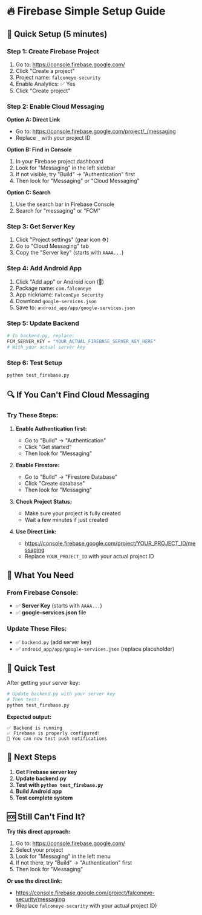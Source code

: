# 🔥 Firebase Simple Setup Guide

## 🚀 **Quick Setup (5 minutes)**

### **Step 1: Create Firebase Project**
1. Go to: https://console.firebase.google.com/
2. Click "Create a project"
3. Project name: `falconeye-security`
4. Enable Analytics: ✅ Yes
5. Click "Create project"

### **Step 2: Enable Cloud Messaging**
**Option A: Direct Link**
- Go to: https://console.firebase.google.com/project/_/messaging
- Replace `_` with your project ID

**Option B: Find in Console**
1. In your Firebase project dashboard
2. Look for "Messaging" in the left sidebar
3. If not visible, try "Build" → "Authentication" first
4. Then look for "Messaging" or "Cloud Messaging"

**Option C: Search**
1. Use the search bar in Firebase Console
2. Search for "messaging" or "FCM"

### **Step 3: Get Server Key**
1. Click "Project settings" (gear icon ⚙️)
2. Go to "Cloud Messaging" tab
3. Copy the "Server key" (starts with `AAAA...`)

### **Step 4: Add Android App**
1. Click "Add app" or Android icon (📱)
2. Package name: `com.falconeye`
3. App nickname: `FalconEye Security`
4. Download `google-services.json`
5. Save to: `android_app/app/google-services.json`

### **Step 5: Update Backend**
```python
# In backend.py, replace:
FCM_SERVER_KEY = "YOUR_ACTUAL_FIREBASE_SERVER_KEY_HERE"
# With your actual server key
```

### **Step 6: Test Setup**
```bash
python test_firebase.py
```

## 🔍 **If You Can't Find Cloud Messaging**

### **Try These Steps:**
1. **Enable Authentication first:**
   - Go to "Build" → "Authentication"
   - Click "Get started"
   - Then look for "Messaging"

2. **Enable Firestore:**
   - Go to "Build" → "Firestore Database"
   - Click "Create database"
   - Then look for "Messaging"

3. **Check Project Status:**
   - Make sure your project is fully created
   - Wait a few minutes if just created

4. **Use Direct Link:**
   - https://console.firebase.google.com/project/YOUR_PROJECT_ID/messaging
   - Replace `YOUR_PROJECT_ID` with your actual project ID

## 🎯 **What You Need**

### **From Firebase Console:**
- ✅ **Server Key** (starts with `AAAA...`)
- ✅ **google-services.json** file

### **Update These Files:**
- ✅ `backend.py` (add server key)
- ✅ `android_app/app/google-services.json` (replace placeholder)

## 🚀 **Quick Test**

After getting your server key:

```bash
# Update backend.py with your server key
# Then test:
python test_firebase.py
```

**Expected output:**
```
✅ Backend is running
✅ Firebase is properly configured!
🎉 You can now test push notifications
```

## 📱 **Next Steps**

1. **Get Firebase server key**
2. **Update backend.py**
3. **Test with `python test_firebase.py`**
4. **Build Android app**
5. **Test complete system**

## 🆘 **Still Can't Find It?**

**Try this direct approach:**
1. Go to: https://console.firebase.google.com/
2. Select your project
3. Look for "Messaging" in the left menu
4. If not there, try "Build" → "Authentication" first
5. Then look for "Messaging"

**Or use the direct link:**
- https://console.firebase.google.com/project/falconeye-security/messaging
- (Replace `falconeye-security` with your actual project ID)





























